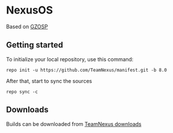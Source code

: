 NexusOS
========
Based on [GZOSP](https://github.com/GZOSP)


Getting started
------------------

To initialize your local repository, use this command:

	repo init -u https://github.com/TeamNexus/manifest.git -b 8.0

After that, start to sync the sources

    repo sync -c


Downloads
--------

Builds can be downloaded from [TeamNexus downloads](https://files.nexus-roms.eu/)
